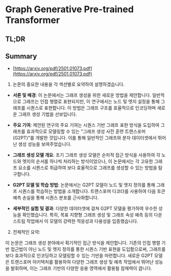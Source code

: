 # Graph Generative Pre-trained Transformer
## TL;DR
## Summary
- [https://arxiv.org/pdf/2501.01073.pdf](https://arxiv.org/pdf/2501.01073.pdf)

1. 논문의 중요한 내용을 각 섹션별로 요약하여 설명하겠습니다.

- **서론 및 배경**: 이 논문에서는 그래프 생성을 위한 새로운 방법을 제안합니다. 일반적으로 그래프는 인접 행렬로 표현되지만, 이 연구에서는 노드 및 엣지 설정을 통해 그래프를 시퀀스로 표현합니다. 이 방법은 그래프 구조를 효율적으로 인코딩하며 새로운 그래프 생성 기법을 선보입니다.

- **주요 기여**: 제안된 연구의 주요 기여는 시퀀스 기반 그래프 표현 방식을 도입하여 그래프를 효과적으로 모델링할 수 있는 "그래프 생성 사전 훈련 트랜스포머(G2PT)"를 개발한 것입니다. 이를 통해 일반적인 그래프와 분자 데이터셋에서 뛰어난 생성 성능을 보여주었습니다.

- **그래프 생성 모델 개요**: 초기 그래프 생성 모델은 순차적 접근 방식을 사용하여 각 노드와 엣지의 순서를 하나씩 처리하는 방식이었으나, 이 논문에서는 각 고유한 그래프 요소를 시퀀스로 취급하여 보다 효율적으로 그래프를 생성할 수 있는 방법을 탐구합니다.

- **G2PT 모델 및 학습 방법**: 논문에서는 G2PT 모델이 노드 및 엣지 정의를 통해 그래프 시퀀스를 학습하는 방법을 소개합니다. 트랜스포머 디코더를 사용하여 다음 토큰 예측 손실을 통해 시퀀스 분포를 근사화합니다.

- **세부적인 실험 및 결과**: 다양한 데이터셋에 걸쳐 G2PT 모델을 평가하여 우수한 성능을 확인했습니다. 특히, 목표 지향형 그래프 생성 및 그래프 속성 예측 등의 다운스트림 작업에서 이 모델의 강력한 적응성과 다용성을 입증했습니다.

2. 전체적인 요약:

이 논문은 그래프 생성 분야에서 획기적인 접근 방식을 제안합니다. 기존의 인접 행렬 기반 접근법이 아닌 노드 및 엣지 정의를 통한 시퀀스 기반 표현을 도입함으로써, 그래프를 보다 효과적으로 인코딩하고 모델링할 수 있는 기반을 마련합니다. 새로운 G2PT 모델은 트랜스포머 아키텍처를 활용하여 다양한 그래프 생성 및 예측 작업에서 뛰어난 성능을 발휘하며, 이는 그래프 기반의 다양한 응용 영역에서 활용될 잠재력이 큽니다.